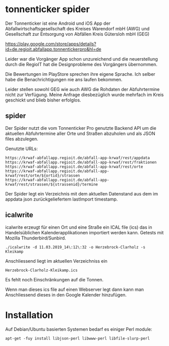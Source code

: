 tonnenticker spider
===================

Der Tonnenticker ist eine Android und iOS App der Abfallwirtschaftsgesellschaft
des Kreises Warendorf mbH (AWG) und Gesellschaft zur Entsorgung von Abfällen
Kreis Gütersloh mbH (GEG) 

https://play.google.com/store/apps/details?id=de.regioit.abfallapp.tonnentickerpro&hl=de

Leider war die Vorgänger App schon unzureichend und die neuerstellung
durch die RegioIT hat die Designprobleme des Vorgängers übernommen.

Die Bewertungen im PlayStore sprechen ihre eigene Sprache. Ich selber habe
die Benachrichtigungen nie ans laufen bekommen.

Leider stellen sowohl GEG wie auch AWG die Rohdaten der Abfuhrtermine nicht zur
Verfügung. Meine Anfrage diesbezüglich wurde mehrfach im Kreis geschickt und
blieb bisher erfolglos. 

spider
------

Der Spider nutzt die vom Tonnenticker Pro genutzte Backend API um die aktuellen
Abfuhrtermine aller Orte und Straßen abzuholen und als JSON files abzulegen.

Genutzte URLs:

	https://krwaf-abfallapp.regioit.de/abfall-app-krwaf/rest/appdata
	https://krwaf-abfallapp.regioit.de/abfall-app-krwaf/rest/fraktionen
	https://krwaf-abfallapp.regioit.de/abfall-app-krwaf/rest/orte
	https://krwaf-abfallapp.regioit.de/abfall-app-krwaf/rest/orte/${ortid}/strassen
	https://krwaf-abfallapp.regioit.de/abfall-app-krwaf/rest/strassen/${strassenid}/termine

Der Spider legt ein Verzeichnis mit dem aktuellen Datenstand aus dem im
appdata json zurückgeliefertem lastImport timestamp.


icalwrite
---------

icalwrite erzeugt für einen Ort und eine Straße ein ICAL file (ics) das in Handelsüblichen
Kalenderapplikationen importiert werden kann. Getests mit Mozilla Thunderbird/Sunbird.

	./icalwrite -d 11.03.2019_14\:12\:32 -o Herzebrock-Clarholz -s Kleikamp

Anschliessend liegt im aktuellen Verzeichniss ein

	Herzebrock-Clarholz-Kleikamp.ics	

Es fehlt noch Einschränkungen auf die Tonnen.

Wenn man dieses ics file auf einen Webserver legt dann kann man Anschliessend dieses
in den Google Kalender hinzufügen.


Installation
============

Auf Debian/Ubuntu basierten Systemen bedarf es einiger Perl module:

	apt-get -fuy install libjson-perl libwww-perl libfile-slurp-perl

